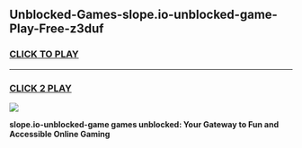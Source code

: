 
## Unblocked-Games-slope.io-unblocked-game-Play-Free-z3duf
<h3>
<a href="https://premium76.site?title=slope.io-unblocked-game&ref=09A">CLICK TO PLAY</a></h3>
<hr>

<h3>
<a href="https://premium76.site?title=slope.io-unblocked-game&ref=09A">CLICK 2 PLAY</a>
  
</h3>

<a href="https://premium76.site?title=slope.io-unblocked-game&ref=09A"><img src="https://clearcache.store/games.png"></a>


**slope.io-unblocked-game games unblocked: Your Gateway to Fun and Accessible Online Gaming**
